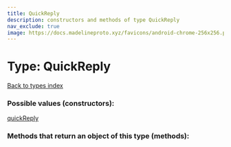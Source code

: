 ```yaml
---
title: QuickReply
description: constructors and methods of type QuickReply
nav_exclude: true
image: https://docs.madelineproto.xyz/favicons/android-chrome-256x256.png
---
```

# Type: QuickReply
[Back to types index](index.html)



### Possible values (constructors):

[quickReply](/API_docs/constructors/quickReply.html)  



### Methods that return an object of this type (methods):



